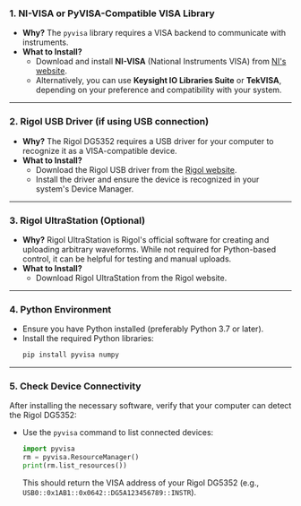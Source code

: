 

### 1. **NI-VISA or PyVISA-Compatible VISA Library**
- **Why?** The `pyvisa` library requires a VISA backend to communicate with instruments.
- **What to Install?**
  - Download and install **NI-VISA** (National Instruments VISA) from [NI's website](https://www.ni.com/en-us/support/downloads/drivers/download.ni-visa.html).
  - Alternatively, you can use **Keysight IO Libraries Suite** or **TekVISA**, depending on your preference and compatibility with your system.

---

### 2. **Rigol USB Driver (if using USB connection)**
- **Why?** The Rigol DG5352 requires a USB driver for your computer to recognize it as a VISA-compatible device.
- **What to Install?**
  - Download the Rigol USB driver from the [Rigol website](https://www.rigolna.com/).
  - Install the driver and ensure the device is recognized in your system's Device Manager.

---

### 3. **Rigol UltraStation (Optional)**
- **Why?** Rigol UltraStation is Rigol's official software for creating and uploading arbitrary waveforms. While not required for Python-based control, it can be helpful for testing and manual uploads.
- **What to Install?**
  - Download Rigol UltraStation from the Rigol website.

---

### 4. **Python Environment**
- Ensure you have Python installed (preferably Python 3.7 or later).
- Install the required Python libraries:
  ```bash
  pip install pyvisa numpy
  ```

---

### 5. **Check Device Connectivity**
After installing the necessary software, verify that your computer can detect the Rigol DG5352:
- Use the `pyvisa` command to list connected devices:
  ```python
  import pyvisa
  rm = pyvisa.ResourceManager()
  print(rm.list_resources())
  ```
  This should return the VISA address of your Rigol DG5352 (e.g., `USB0::0x1AB1::0x0642::DG5A123456789::INSTR`).

